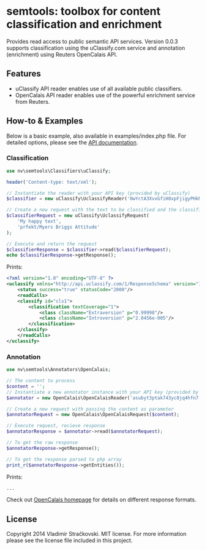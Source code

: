 semtools: toolbox for content classification and enrichment
======================================================================

Provides read access to public semantic API services. Version 0.0.3
supports classification using the uClassify.com service and annotation
(enrichment) using Reuters OpenCalais API.

Features
--------

* uClassify API reader enables use of all available public classifiers.
* OpenCalais API reader enables use of the powerful enrichment service from Reuters.

How-to & Examples
------------------

Below is a basic example, also available in examples/index.php file. For detailed options,
please see the [API documentation](www.nv3.org/semtools/api).

### Classification

```PHP
use nv\semtools\Classifiers\uClassify;

header('Content-type: text/xml');

// Instantiate the reader with your API key (provided by uClassify)
$classifier = new uClassify\UclassifyReader('0wYctA3XvxGfiH8xpFjigyPHkNs');

// Create a new request with the text to be classified and the classifier to use
$classifierRequest = new uClassify\UclassifyRequest(
    'My happy text',
    'prfekt/Myers Briggs Attitude'
);

// Execute and return the request
$classifierResponse = $classifier->read($classifierRequest);
echo $classifierResponse->getResponse();
```

Prints:
```XML
<?xml version="1.0" encoding="UTF-8" ?>
<uclassify xmlns="http://api.uclassify.com/1/ResponseSchema" version="1.01">
	<status success="true" statusCode="2000"/>
	<readCalls>
	<classify id="cls1">
		<classification textCoverage="1">
			<class className="Extraversion" p="0.99998"/>
			<class className="Introversion" p="2.0456e-005"/>
		</classification>
	</classify>
	</readCalls>
</uclassify>
```

### Annotation

```PHP
use nv\semtools\Annotators\OpenCalais;

// The content to process
$content = '';
// Instantiate a new annotator instance with your API key (provided by OpenCalais)
$annotator = new OpenCalais\OpenCalaisReader('asubyt3ptak743yc8jq4hfn7');

// Create a new request with passing the content as parameter
$annotatorRequest = new OpenCalais\OpenCalaisRequest($content);

// Execute request, recieve response
$annotatorResponse = $annotator->read($annotatorRequest);

// To get the raw response
$annotatorResponse->getResponse();

// To get the response parsed to php array
print_r($annotatorResponse->getEntities());
```

Prints:
```PHP
...
```

Check out [OpenCalais homepage](www.opencalais.com) for details on different response formats.

License
----------
Copyright 2014 Vladimir Stračkovski. MIT license. For more information please see
the license file included in this project.



